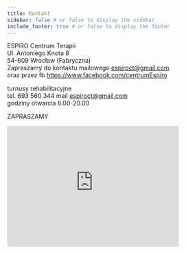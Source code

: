 ```yaml
---
title: Kontakt
sidebar: false # or false to display the sidebar
include_footer: true # or false to display the footer
---
```

ESPIRO Centrum Terapii  
Ul. Antoniego Knota 8  
54-609 Wrocław (Fabryczna)  
Zapraszamy do kontaktu mailowego espiroct@gmail.com  
oraz przez fb https://www.facebook.com/centrumEspiro  
  
turnusy rehabilitacyjne  
tel. 693 560 344 
mail espiroct@gmail.com  
godziny otwarcia 8.00-20.00  
  
ZAPRASZAMY
  
<iframe style="border:none" 
        src="https://pl.frame.mapy.cz/s/dosuzocuje" 
        width="400" 
        height="280" 
        frameborder="0"></iframe>
  